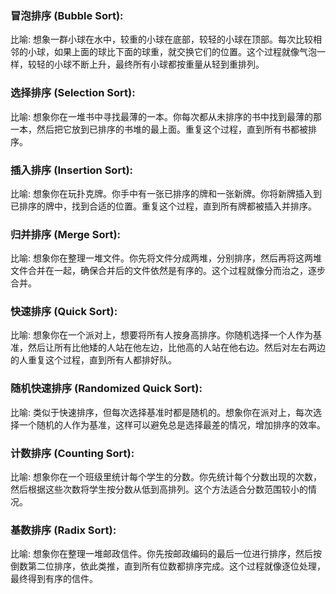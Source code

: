 ### 冒泡排序 (Bubble Sort):

比喻: 想象一群小球在水中，较重的小球在底部，较轻的小球在顶部。每次比较相邻的小球，如果上面的球比下面的球重，就交换它们的位置。这个过程就像气泡一样，较轻的小球不断上升，最终所有小球都按重量从轻到重排列。

### 选择排序 (Selection Sort):

比喻: 想象你在一堆书中寻找最薄的一本。你每次都从未排序的书中找到最薄的那一本，然后把它放到已排序的书堆的最上面。重复这个过程，直到所有书都被排序。

### 插入排序 (Insertion Sort):

比喻: 想象你在玩扑克牌。你手中有一张已排序的牌和一张新牌。你将新牌插入到已排序的牌中，找到合适的位置。重复这个过程，直到所有牌都被插入并排序。

### 归并排序 (Merge Sort):

比喻: 想象你在整理一堆文件。你先将文件分成两堆，分别排序，然后再将这两堆文件合并在一起，确保合并后的文件依然是有序的。这个过程就像分而治之，逐步合并。

### 快速排序 (Quick Sort):

比喻: 想象你在一个派对上，想要将所有人按身高排序。你随机选择一个人作为基准，然后让所有比他矮的人站在他左边，比他高的人站在他右边。然后对左右两边的人重复这个过程，直到所有人都排好队。

### 随机快速排序 (Randomized Quick Sort):

比喻: 类似于快速排序，但每次选择基准时都是随机的。想象你在派对上，每次选择一个随机的人作为基准，这样可以避免总是选择最差的情况，增加排序的效率。

### 计数排序 (Counting Sort):

比喻: 想象你在一个班级里统计每个学生的分数。你先统计每个分数出现的次数，然后根据这些次数将学生按分数从低到高排列。这个方法适合分数范围较小的情况。

### 基数排序 (Radix Sort):

比喻: 想象你在整理一堆邮政信件。你先按邮政编码的最后一位进行排序，然后按倒数第二位排序，依此类推，直到所有位数都排序完成。这个过程就像逐位处理，最终得到有序的信件。
